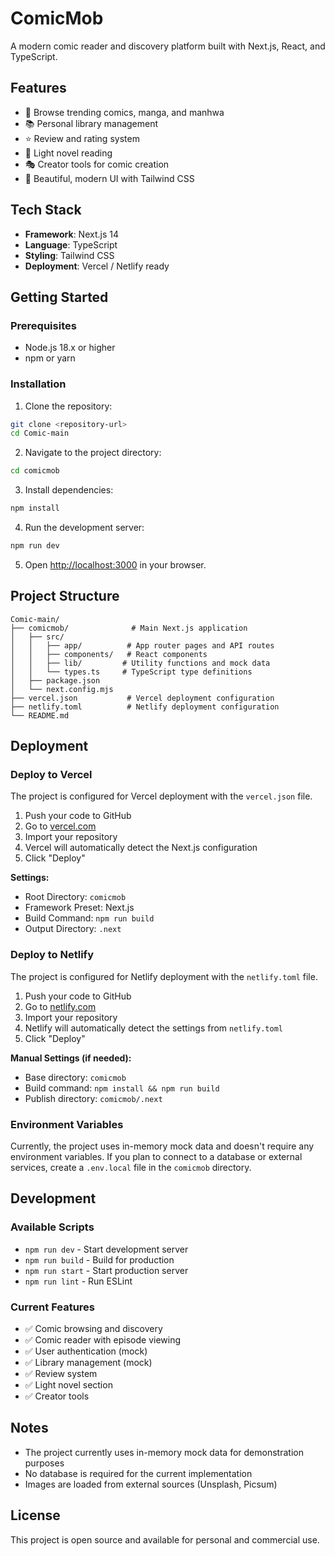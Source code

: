 # ComicMob

A modern comic reader and discovery platform built with Next.js, React, and TypeScript.

## Features

- 🎨 Browse trending comics, manga, and manhwa
- 📚 Personal library management
- ⭐ Review and rating system
- 📖 Light novel reading
- 🎭 Creator tools for comic creation
- 💜 Beautiful, modern UI with Tailwind CSS

## Tech Stack

- **Framework**: Next.js 14
- **Language**: TypeScript
- **Styling**: Tailwind CSS
- **Deployment**: Vercel / Netlify ready

## Getting Started

### Prerequisites

- Node.js 18.x or higher
- npm or yarn

### Installation

1. Clone the repository:
```bash
git clone <repository-url>
cd Comic-main
```

2. Navigate to the project directory:
```bash
cd comicmob
```

3. Install dependencies:
```bash
npm install
```

4. Run the development server:
```bash
npm run dev
```

5. Open [http://localhost:3000](http://localhost:3000) in your browser.

## Project Structure

```
Comic-main/
├── comicmob/              # Main Next.js application
│   ├── src/
│   │   ├── app/          # App router pages and API routes
│   │   ├── components/   # React components
│   │   ├── lib/         # Utility functions and mock data
│   │   └── types.ts     # TypeScript type definitions
│   ├── package.json
│   └── next.config.mjs
├── vercel.json           # Vercel deployment configuration
├── netlify.toml          # Netlify deployment configuration
└── README.md
```

## Deployment

### Deploy to Vercel

The project is configured for Vercel deployment with the `vercel.json` file.

1. Push your code to GitHub
2. Go to [vercel.com](https://vercel.com)
3. Import your repository
4. Vercel will automatically detect the Next.js configuration
5. Click "Deploy"

**Settings:**
- Root Directory: `comicmob`
- Framework Preset: Next.js
- Build Command: `npm run build`
- Output Directory: `.next`

### Deploy to Netlify

The project is configured for Netlify deployment with the `netlify.toml` file.

1. Push your code to GitHub
2. Go to [netlify.com](https://netlify.com)
3. Import your repository
4. Netlify will automatically detect the settings from `netlify.toml`
5. Click "Deploy"

**Manual Settings (if needed):**
- Base directory: `comicmob`
- Build command: `npm install && npm run build`
- Publish directory: `comicmob/.next`

### Environment Variables

Currently, the project uses in-memory mock data and doesn't require any environment variables. If you plan to connect to a database or external services, create a `.env.local` file in the `comicmob` directory.

## Development

### Available Scripts

- `npm run dev` - Start development server
- `npm run build` - Build for production
- `npm run start` - Start production server
- `npm run lint` - Run ESLint

### Current Features

- ✅ Comic browsing and discovery
- ✅ Comic reader with episode viewing
- ✅ User authentication (mock)
- ✅ Library management (mock)
- ✅ Review system
- ✅ Light novel section
- ✅ Creator tools

## Notes

- The project currently uses in-memory mock data for demonstration purposes
- No database is required for the current implementation
- Images are loaded from external sources (Unsplash, Picsum)

## License

This project is open source and available for personal and commercial use.

